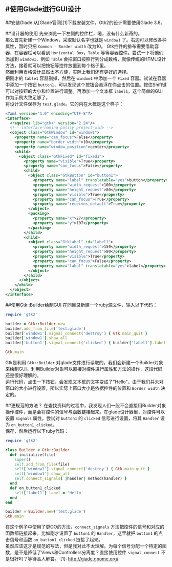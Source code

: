 #使用Glade进行GUI设计
------

##安装Glade
从[Glade官网][1]下载安装文件，Gtk2的设计需要使用Glade 3.8。

##设计器的使用
先来浏览一下左侧的控件栏，嗯，没有什么新奇的。  
那么首先新建一个Window，采取默认名字也就是 `window1` 了。右边可以修改各种属性，暂时只把 `Common - Border width` 改为10。
Gtk控件的排布需要借助容器，在容器栏可以看到 `Horizontal Box`，`Table` 等等容器控件。尝试一下将他们添加到 `window1`，例如 `Table` 会把窗口按照行列分成数格，就像传统的HTML设计方法，接着就可以把按钮等控件放置到每个格子里。  
然而利用表格设计显然太不方便，实际上我们还有更好的选择。  
把刚才的 `table1` 容器删掉，然后在 `window1` 中添加一个 `Fixed` 容器。试试在容器中添加一个按钮 `button1`，可以发现这个按钮会悬浮在你点击的位置。按住Shift键可以对按钮的大小和位置进行调整。再添加一个文本框 `label1`，这个简单的GUI作为示例大致足够了。  
将设计文件保存为 `test.glade`。它的内在大概是这个样子：
```xml
<?xml version="1.0" encoding="UTF-8"?>
<interface>
  <requires lib="gtk+" version="2.24"/>
  <!-- interface-naming-policy project-wide -->
  <object class="GtkWindow" id="window1">
    <property name="can_focus">False</property>
    <property name="border_width">10</property>
    <property name="window_position">center</property>
    <child>
      <object class="GtkFixed" id="fixed1">
        <property name="visible">True</property>
        <property name="can_focus">False</property>
        <child>
          <object class="GtkButton" id="button1">
            <property name="label" translatable="yes">button</property>
            <property name="width_request">100</property>
            <property name="height_request">80</property>
            <property name="visible">True</property>
            <property name="can_focus">True</property>
            <property name="receives_default">True</property>
          </object>
          <packing>
            <property name="x">27</property>
            <property name="y">107</property>
          </packing>
        </child>
        <child>
          <object class="GtkLabel" id="label1">
            <property name="width_request">159</property>
            <property name="height_request">80</property>
            <property name="visible">True</property>
            <property name="can_focus">False</property>
            <property name="label" translatable="yes">label</property>
          </object>
        </child>
      </object>
    </child>
  </object>
</interface>
```
##使用Gtk::Builder绘制GUI
在同目录新建一个ruby源文件，输入以下代码：
```ruby
require 'gtk2'

builder = Gtk::Builder.new
builder.add_from_file('test.glade')
builder['window1'].signal_connect('destroy') { Gtk.main_quit }
builder['window1'].show_all
builder['button1'].signal_connect('clicked') { builder['label1'].label = 'Hello' }

Gtk.main
```
Gtk是利用 `Gtk::Builder` 对glade文件进行读取的，我们会新建一个Builder对象来绘制GUI。利用Builder对象可以直接对控件进行属性和方法的操作，这段代码还是很好理解的。  
运行代码，点击一下按钮，会发现文本框的文字变成了"Hello"。由于我们并未对窗口的大小进行设置，所以实际上窗口大小是依据控件的位置和 `Border width` 决定的。  

##更规范的方法？
在查找资料的过程中，我发现人们一般不会直接用Builder对象操作控件，而是会将控件的信号与函数链接起来。在glade设计器里，对控件可以设置 `Signals` 属性。尝试对 `button1` 的 `clicked` 信号进行设置，将其 `Handler` 设为 `on_button1_clicked`。  
保存，然后运行以下ruby代码：
```ruby
require 'gtk2'

class Builder < Gtk::Builder
  def initialize(file)
    super()
    self.add_from_file(file)
    self['window1'].signal_connect('destroy') { Gtk.main_quit }
    self['window1'].show_all
    self.connect_signals{ |handler| method(handler) }
  end
  def on_button1_clicked
    self['label1'].label = 'Hello'
  end
end

builder = Builder.new('test.glade')
Gtk.main
```
在这个例子中使用了更OO的方法，`connect_signals` 方法把控件的信号和对应的函数都链接起来。比如刚才设置了 `button1` 的 `Handler`，这里就把 `button1` 的点击信号和函数 `on_button1_clicked` 链接了起来。  
虽然应该这才是规范的写法，但是我对此不太理解。为每个信号分配一个特定的函数，是不是降低了Views和Controllers分离度？直接使用控件 `signal_connect` 不是很好吗？等待高人解答。
  [1]: http://glade.gnome.org/